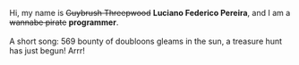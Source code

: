 Hi, my name is ~~Guybrush Threepwood~~ **Luciano Federico Pereira**, and I am a ~~wannabe pirate~~ **programmer**.<br><br>A short song: 569 bounty of doubloons gleams in the sun, a treasure hunt has just begun! Arrr!
